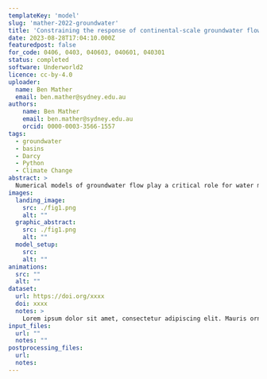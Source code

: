```yaml
---
templateKey: 'model'
slug: 'mather-2022-groundwater'
title: 'Constraining the response of continental‐scale groundwater flow to climate change'
date: 2023-08-28T17:04:10.000Z
featuredpost: false
for_code: 0406, 0403, 040603, 040601, 040301
status: completed
software: Underworld2
licence: cc-by-4.0
uploader:
  name: Ben Mather
  email: ben.mather@sydney.edu.au
authors:
    name: Ben Mather
    email: ben.mather@sydney.edu.au
    orcid: 0000-0003-3566-1557
tags:
  - groundwater
  - basins
  - Darcy
  - Python
  - Climate Change
abstract: >
  Numerical models of groundwater flow play a critical role for water management scenarios under climate extremes. Large-scale models play a key role in determining long range flow pathways from continental interiors to the oceans, yet struggle to simulate the local flow patterns ofered by small-scale models. We have developed a highly scalable numerical framework to model continental groundwater flow which capture the intricate flow pathways between deep aquifers and the near-surface. The coupled thermal-hydraulic basin structure is inferred from hydraulic head measurements, recharge estimates from geochemical proxies, and borehole temperature data using a Bayesian framework. We use it to model the deep groundwater flow beneath the Sydney–Gunnedah–Bowen Basin, part of Australia’s largest aquifer system. Coastal aquifers have flow rates of up to 0.3 m/ day, and a corresponding groundwater residence time of just 2,000 years. In contrast, our model predicts slow flow rates of 0.005 m/day for inland aquifers, resulting in a groundwater residence time of ∼400,000 years. Perturbing the model to account for a drop in borehole water levels since 2000, we fnd that lengthened inland flow pathways depart signifcantly from pre-2000 streamlines as groundwater is drawn further from recharge zones in a drying climate. Our results illustrate that progressively increasing water extraction from inland aquifers may permanently alter long-range flow pathways. Our open-source modelling approach can be extended to any basin and may help inform policies on the sustainable management of groundwater.
images:
  landing_image:
    src: ./fig1.png
    alt: ""
  graphic_abstract:
    src: ./fig1.png
    alt: ""
  model_setup:
    src:
    alt: ""
animations:
  src: ""
  alt: ""
dataset:
  url: https://doi.org/xxxx
  doi: xxxx
  notes: >
    Lorem ipsum dolor sit amet, consectetur adipiscing elit. Mauris ornare orci nunc, non rutrum velit elementum non. Suspendisse ac cursus nibh. Sed nec laoreet purus. Aliquam lobortis massa sit amet mi posuere, sed facilisis elit luctus. Donec eu vehicula augue. Mauris iaculis nisl in fringilla gravida. Nunc dictum felis quis mi tincidunt egestas. Duis mollis neque vitae elementum volutpat. Praesent leo augue, tempus ac diam nec, varius posuere libero. Cras vel finibus sapien. Nunc scelerisque ut nibh in faucibus. Praesent ut magna felis. Etiam et sem at tortor volutpat vestibulum. Phasellus egestas mollis tempor. Donec ultrices, sapien faucibus porttitor lacinia, ligula ante interdum lectus, ac hendrerit nisi nunc sit amet magna. Maecenas pellentesque risus quis gravida fringilla. Pellentesque efficitur sed velit a molestie. Aliquam volutpat dictum consectetur. Nulla facilisi. Ut rutrum nec tellus sit amet lobortis. Suspendisse in arcu ut ipsum varius lacinia. Donec velit arcu, laoreet sed felis et, convallis tincidunt neque. Vestibulum non justo maximus, pulvinar enim non, tristique arcu. Nam fringilla suscipit est, id pretium urna dignissim id. Aenean interdum lacus quis eros molestie, eget eleifend massa rhoncus. Sed eu urna risus. Suspendisse commodo malesuada blandit.
input_files:
  url: ""
  notes: ""
postprocessing_files:
  url:
  notes:
---
```


